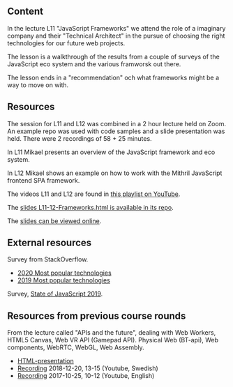 ## Content

In the lecture L11 "JavaScript Frameworks" we attend the role of a imaginary company and their "Technical Architect" in the pursue of choosing the right technologies for our future web projects.

The lesson is a walkthrough of the results from a couple of surveys of the JavaScript eco system and the various framworsk out there.

The lesson ends in a "recommendation" och what frameworks might be a way to move on with.



## Resources

The session for L11 and L12 was combined in a 2 hour lecture held on Zoom. An example repo was used with code samples and a slide presentation was held. There were 2 recordings of 58 + 25 minutes.

In L11 Mikael presents an overview of the JavaScript framework and eco system.

In L12 Mikael shows an example on how to work with the Mithril JavaScript frontend SPA framework.

The videos L11 and L12 are found in [this playlist on YouTube](https://www.youtube.com/playlist?list=PLEtyhUSKTK3j1CnTUOZir50aN58GGQ7m6).

The [slides L11-12-Frameworks.html is available in its repo](https://gitlab.lnu.se/1dv525/content/slides).

The [slides can be viewed online](http://1dv525.mikaelroos.se/slides/L11-12-Frameworks.html).

<!--
The example repo can be [cloned from its origin](https://gitlab.lnu.se/1dv525/content/example).

The [examples from the lectures can be viewed online](http://1dv525.mikaelroos.se/example/).
-->


## External resources

Survey from StackOverflow.

* [2020 Most popular technologies](https://insights.stackoverflow.com/survey/2020#most-popular-technologies)
* [2019 Most popular technologies](https://insights.stackoverflow.com/survey/2019#technology)

Survey, [State of JavaScript 2019](https://2019.stateofjs.com/).



## Resources from previous course rounds

From the lecture called "APIs and the future", dealing with Web Workers, HTML5 Canvas, Web VR API (Gamepad API). Physical Web (BT-api), Web components, WebRTC, WebGL, Web Assembly.

- [HTML-presentation](https://rawgit.com/CS-LNU-Learning-Objects/client-side-javascript/master/lectures/07-api/)
- [Recording](https://youtu.be/BkJm1CFjkI0) 2018-12-20, 13-15 (Youtube, Swedish)
- [Recording](https://youtu.be/chREl1dcS7U) 2017-10-25, 10-12 (Youtube, English)
